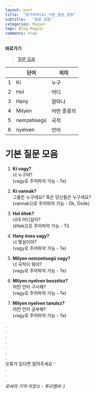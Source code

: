 ```yaml
---
layout: post
title:  "헝가리어(4)_기본_질문_모음"
subtitle:   "질문 모음"
categories: Magyar
tags: Blog Magyar   
comments: true
---
```


**바로가기**          
>[질문 모음](#기본_질문_모음)      


|  | **단어** | **의미** |         
| ------ | ------ | ------ |     
|1|Kí|누구|     
|2|Hol|어디|     
|3|Hany|얼마나|     
|4|Milyen|어떤 종류의|     
|5|nemzetisegü|국적|     
|6|nyelven|언어|          


# 기본 질문 모음   

1. **Kí vagy?**       
너 누구야?       
(vagy로 주어파악 가능 - Te)       

2. **Kí vannak?**    
그들은 누구에요? 혹은 당신들은 누구세요?       
(vannak으로 주어파악 가능 - Ök, Önök)       

3. **Hol éltek?**       
너네 어디살아?       
(éltek으로 주어파악 가능 - Ti)       

4. **Hany éves vagy?**       
너 몇살이야?       
(vagy로 주어파악 가능 - Te)       

5. **Milyen nemzetisegü vagy?**       
너 국적이 뭐야?       
(vagy로 주어파악 가능 - Te)       

6. **Milyen nyelven beszélsz?**       
어떤 언어 구사해?       
(vagy로 주어파악 가능 - Te)       

7. **Milyen nyelven tanulsz?**       
어떤 언어 공부해?       
(vagy로 주어파악 가능 - Te)       

.         
.         
.         
.         
.         
.       
.        
오류가 있다면 알려주세요˙ᵕ˙       
.       
.       
.       
_로싸의 기억 저장소 - 투리멤버 :)_

